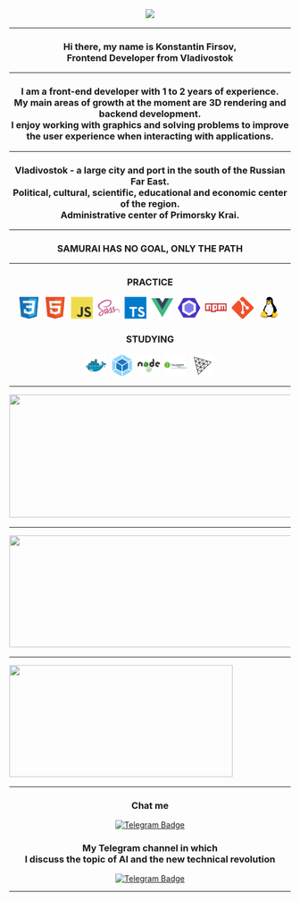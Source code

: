 <div id="header" align="center">
  <img src="https://c4.wallpaperflare.com/wallpaper/469/411/650/ryan-gosling-blade-runner-2049-depressing-movie-scenes-hd-wallpaper-preview.jpg" />
</div>

---

<div id="header" align="center">
  <h3>Hi there, my name is Konstantin Firsov,<br> Frontend Developer from Vladivostok</h3>
</div>

---

<div id="header" align="center">
  <h3>I am a front-end developer with 1 to 2 years of experience.<br> My main areas of growth at the moment are 3D rendering and backend development.<br> I enjoy working with graphics and solving problems to improve<br> the user experience when interacting with applications.</h3>
</div>

---

<div id="main" align="center">
  <h3>Vladivostok - a large city and port in the south of the Russian Far East.<br> Political, cultural, scientific, educational and economic center of the region.<br> Administrative center of Primorsky Krai.</h3>
</div>

---

<div id="main" align="center"> 
  <h3>SAMURAI HAS NO GOAL, ONLY THE PATH</h3>

  ---

  <h3>PRACTICE</h3>
  <img src="https://github.com/devicons/devicon/blob/master/icons/css3/css3-original.svg" title="css" alt="css" width="40" height="40"/>&nbsp;
  <img src="https://github.com/devicons/devicon/blob/master/icons/html5/html5-original.svg" title="html5" alt="html5" width="40" height="40"/>&nbsp;
  <img src="https://github.com/devicons/devicon/blob/master/icons/javascript/javascript-original.svg" title="javascript" alt="javascript" width="40" height="40"/>&nbsp;
  <img src="https://github.com/devicons/devicon/blob/master/icons/sass/sass-original.svg" title="sass" alt="sass" width="40" height="40"/>&nbsp;
  <img src="https://github.com/devicons/devicon/blob/master/icons/typescript/typescript-original.svg" title="ts" alt="ts" width="40" height="40"/>&nbsp;
  <img src="https://github.com/devicons/devicon/blob/master/icons/vuejs/vuejs-original.svg" title="vuejs" alt="vuejs" width="40" height="40"/>&nbsp;
  <img src="https://github.com/devicons/devicon/blob/master/icons/eslint/eslint-original.svg" title="eslint" alt="eslint" width="40" height="40"/>&nbsp;
  <img src="https://github.com/devicons/devicon/blob/master/icons/npm/npm-original-wordmark.svg" title="npm" alt="npm" width="40" height="40"/>&nbsp;
  <img src="https://github.com/devicons/devicon/blob/master/icons/git/git-original.svg" title="git" alt="git" width="40" height="40"/>&nbsp;
  <img src="https://github.com/devicons/devicon/blob/master/icons/linux/linux-original.svg" title="linux" alt="linux" width="40" height="40"/>&nbsp;
  

  <h3>STUDYING</h3>
  <img src="https://github.com/devicons/devicon/blob/master/icons/docker/docker-original.svg" title="docker" alt="docker" background-color="white" width="40" height="40"/>&nbsp;
  <img src="https://github.com/devicons/devicon/blob/master/icons/webpack/webpack-original.svg" title="webpack" alt="webpack" width="40" height="40"/>&nbsp;
  <img src="https://github.com/devicons/devicon/blob/master/icons/nodejs/nodejs-original-wordmark.svg" title="nodejs" alt="nodejs" width="40" height="40"/>&nbsp;
  <img src="https://github.com/devicons/devicon/blob/master/icons/swagger/swagger-original-wordmark.svg" title="swagger" alt="swagger" width="40" height="40"/>&nbsp;
  <img src="https://github.com/devicons/devicon/blob/master/icons/threejs/threejs-original.svg" title="threejs" alt="threejs" width="40" height="40"/>&nbsp;
</div>

---

<p align="center">
  <img width="800" height="220" src="https://streak-stats.demolab.com?user=yusheero&theme=highcontrast&hide_border=true&border_radius=5&card_width=800">
</p>

---

<p align="center">
  <img width="600" height="200" src="https://github-readme-stats.vercel.app/api?username=yusheero&show_icons=true&theme=vision-friendly-dark">

---
  
  <img width="400" height="200" src="https://github-readme-stats.vercel.app/api/top-langs/?username=yusheero&size_weight=0.15&count_weight=0.5&layout=compact&theme=vision-friendly-dark">
</p>

---

<div id="main" align="center">
  <h3>Chat me</h3>
 
  [![Telegram Badge](https://img.shields.io/badge/Telegram-blue?style=flat&logo=telegram&logoColor=white)](https://t.me/yusheero)

  <h3>My Telegram channel in which<br> I discuss the topic of AI and the new technical revolution</h3>
  
  [![Telegram Badge](https://img.shields.io/badge/Telegram-blue?style=flat&logo=telegram&logoColor=white)](https://t.me/yusheero_dev)
</div>

---

<div id="header" align="center">
  <img src="https://komarev.com/ghpvc/?username=yusheero&style=for-the-badge&color=orange" alt=""/>
</div>
